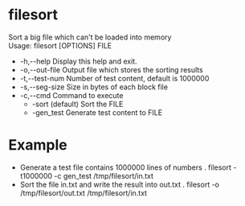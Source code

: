 # filesort
Sort a big file which can't be loaded into memory  
Usage: filesort [OPTIONS] FILE  
* -h,--help     Display this help and exit.  
* -o,--out-file Output file which stores the sorting results  
* -t,--test-num Number of test content, default is 1000000  
* -s,--seg-size Size in bytes of each block file
* -c,--cmd              Command to execute  
  * -sort (default)       Sort the FILE  
  * -gen_test             Generate test content to FILE  

# Example
* Generate a test file contains 1000000 lines of numbers .
   filesort -t1000000 -c gen_test /tmp/filesort/in.txt 
* Sort the file in.txt and write the result into out.txt .
  filesort -o /tmp/filesort/out.txt /tmp/filesort/in.txt
